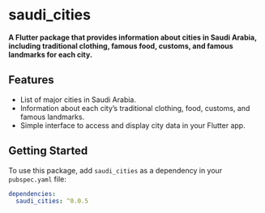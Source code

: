 # saudi_cities

**A Flutter package that provides information about cities in Saudi Arabia, including traditional clothing, famous food, customs, and famous landmarks for each city.**

## Features
- List of major cities in Saudi Arabia.
- Information about each city’s traditional clothing, food, customs, and famous landmarks.
- Simple interface to access and display city data in your Flutter app.

## Getting Started
To use this package, add `saudi_cities` as a dependency in your `pubspec.yaml` file:

```yaml
dependencies:
  saudi_cities: ^0.0.5
